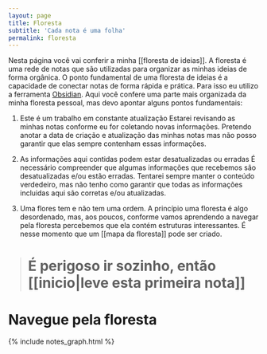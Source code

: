 ```yaml
---
layout: page
title: Floresta
subtitle: 'Cada nota é uma folha'
permalink: floresta
---
```


Nesta página você vai conferir a minha [[floresta de ideias]]. A floresta é uma rede de notas que são utilizadas para organizar as minhas ideias de forma orgânica. O ponto fundamental de uma floresta de ideias é a capacidade de conectar notas de forma rápida e prática. Para isso eu utilizo a ferramenta [Obsidian](https://obsidian.md/). Aqui você confere uma parte mais organizada da minha floresta pessoal, mas devo apontar alguns pontos fundamentais:

1. Este é um trabalho em constante atualização
    Estarei revisando as minhas notas conforme eu for coletando novas informações. Pretendo anotar a data de criação e atualização das minhas notas mas não posso garantir que elas sempre contenham essas informações. 

2. As informações aqui contidas podem estar desatualizadas ou erradas
   É necessário compreender que algumas informações que recebemos são desatualizadas e/ou estão erradas. Tentarei sempre manter o conteúdo verdedeiro, mas não tenho como garantir que todas as informações incluidas aqui são corretas e/ou atualizadas.

3. Uma flores tem e não tem uma ordem. 
   A princípio uma floresta é algo desordenado, mas, aos poucos, conforme vamos aprendendo a navegar pela floresta percebemos que ela contém estruturas interessantes. É nesse momento que um [[mapa da floresta]] pode ser criado. 

> # É perigoso ir sozinho, então [[inicio|leve esta primeira nota]]

<h1 class="text-center">Navegue pela floresta</h1>

{% include notes_graph.html %}